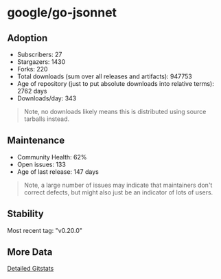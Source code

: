 # google/go-jsonnet

## Adoption

- Subscribers: 27
- Stargazers: 1430
- Forks: 220
- Total downloads (sum over all releases and artifacts): 947753
- Age of repository (just to put absolute downloads into relative terms): 2762 days
- Downloads/day: 343

> Note, no downloads likely means this is distributed using source tarballs instead.

## Maintenance

- Community Health: 62%
- Open issues: 133
- Age of last release: 147 days

> Note, a large number of issues may indicate that maintainers don't correct defects, but might also
> just be an indicator of lots of users.

## Stability

Most recent tag: "v0.20.0"

## More Data

[Detailed Gitstats](/bazel-catalog/gitstats/google/go-jsonnet)


